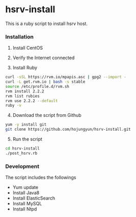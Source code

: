 # hsrv-install
This is a ruby script to install hsrv host.

### Installation

1. Install CentOS

2. Verify the Internet connected

3. Install Ruby
 ```sh
 curl -sSL https://rvm.io/mpapis.asc | gpg2 --import -
 curl -L get.rvm.io | bash -s stable
 source /etc/profile.d/rvm.sh
 rvm install 2.2.2 
 rvm list rubies
 rvm use 2.2.2 --default
 ruby -v
 ```

4. Download the script from Github
```sh
yum -y install git
git clone https://github.com/hojungyun/hsrv-install.git
```

5. Run the script
```sh
cd hsrv-install
./post_hsrv.rb
```

### Development

The script includes the followings
- Yum update
- Install Java8
- Install ElasticSearch
- Install MySQL
- Install Ntpd
